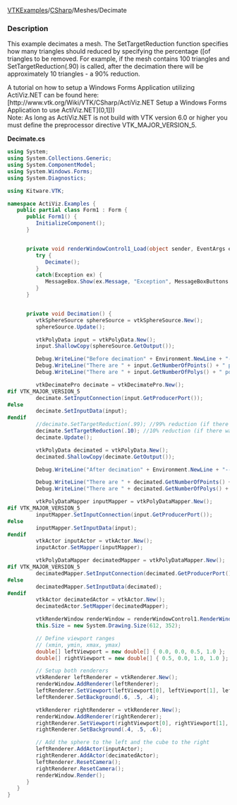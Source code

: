 [VTKExamples](/home/)/[CSharp](/CSharp)/Meshes/Decimate

### Description
<p>This example decimates a mesh. The SetTargetReduction function specifies how many triangles should reduced by specifying the percentage ([of triangles to be removed. For example, if the mesh contains 100 triangles and SetTargetReduction(.90) is called, after the decimation there will be approximately 10 triangles - a 90% reduction.</p>A tutorial on how to setup a Windows Forms Application utilizing ActiViz.NET can be found here: [http://www.vtk.org/Wiki/VTK/CSharp/ActiViz.NET Setup a Windows Forms Application to use ActiViz.NET](0,1]))<br />
Note: As long as ActiViz.NET is not build with VTK version 6.0 or higher you must define the preprocessor directive VTK_MAJOR_VERSION_5.

**Decimate.cs**
```csharp
using System;
using System.Collections.Generic;
using System.ComponentModel;
using System.Windows.Forms;
using System.Diagnostics;

using Kitware.VTK;

namespace ActiViz.Examples {
   public partial class Form1 : Form {
      public Form1() {
         InitializeComponent();
      }


      private void renderWindowControl1_Load(object sender, EventArgs e) {
         try {
            Decimate();
         }
         catch(Exception ex) {
            MessageBox.Show(ex.Message, "Exception", MessageBoxButtons.OK);
         }
      }


      private void Decimation() { 
         vtkSphereSource sphereSource = vtkSphereSource.New();
         sphereSource.Update();

         vtkPolyData input = vtkPolyData.New();
         input.ShallowCopy(sphereSource.GetOutput());

         Debug.WriteLine("Before decimation" + Environment.NewLine + "------------" );
         Debug.WriteLine("There are " + input.GetNumberOfPoints() + " points." );
         Debug.WriteLine("There are " + input.GetNumberOfPolys() + " polygons." );

         vtkDecimatePro decimate = vtkDecimatePro.New();
#if VTK_MAJOR_VERSION_5
         decimate.SetInputConnection(input.GetProducerPort());
#else
         decimate.SetInputData(input);
#endif
         //decimate.SetTargetReduction(.99); //99% reduction (if there was 100 triangles, now there will be 1)
         decimate.SetTargetReduction(.10); //10% reduction (if there was 100 triangles, now there will be 90)
         decimate.Update();

         vtkPolyData decimated = vtkPolyData.New();
         decimated.ShallowCopy(decimate.GetOutput());

         Debug.WriteLine("After decimation" + Environment.NewLine + "------------" );

         Debug.WriteLine("There are " + decimated.GetNumberOfPoints() + " points." );
         Debug.WriteLine("There are " + decimated.GetNumberOfPolys() + " polygons." );

         vtkPolyDataMapper inputMapper = vtkPolyDataMapper.New();
#if VTK_MAJOR_VERSION_5
         inputMapper.SetInputConnection(input.GetProducerPort());
#else
         inputMapper.SetInputData(input);
#endif
         vtkActor inputActor = vtkActor.New();
         inputActor.SetMapper(inputMapper);

         vtkPolyDataMapper decimatedMapper = vtkPolyDataMapper.New();
#if VTK_MAJOR_VERSION_5
         decimatedMapper.SetInputConnection(decimated.GetProducerPort());
#else
         decimatedMapper.SetInputData(decimated);
#endif
         vtkActor decimatedActor = vtkActor.New();
         decimatedActor.SetMapper(decimatedMapper);

         vtkRenderWindow renderWindow = renderWindowControl1.RenderWindow;
         this.Size = new System.Drawing.Size(612, 352);

         // Define viewport ranges
         // (xmin, ymin, xmax, ymax)
         double[] leftViewport = new double[] { 0.0, 0.0, 0.5, 1.0 };
         double[] rightViewport = new double[] { 0.5, 0.0, 1.0, 1.0 };

         // Setup both renderers
         vtkRenderer leftRenderer = vtkRenderer.New();
         renderWindow.AddRenderer(leftRenderer);
         leftRenderer.SetViewport(leftViewport[0], leftViewport[1], leftViewport[2], leftViewport[3]);
         leftRenderer.SetBackground(.6, .5, .4);

         vtkRenderer rightRenderer = vtkRenderer.New();
         renderWindow.AddRenderer(rightRenderer);
         rightRenderer.SetViewport(rightViewport[0], rightViewport[1], rightViewport[2], rightViewport[3]);
         rightRenderer.SetBackground(.4, .5, .6);

         // Add the sphere to the left and the cube to the right
         leftRenderer.AddActor(inputActor);
         rightRenderer.AddActor(decimatedActor);
         leftRenderer.ResetCamera();
         rightRenderer.ResetCamera();
         renderWindow.Render();
      }
   }
}
```

